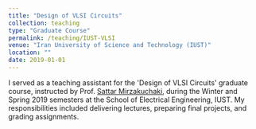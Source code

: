 ```yaml
---
title: "Design of VLSI Circuits"
collection: teaching
type: "Graduate Course"
permalink: /teaching/IUST-VLSI
venue: "Iran University of Science and Technology (IUST)"
location: ""
date: 2019-01-01
---
```


I served as a teaching assistant for the 'Design of VLSI Circuits' graduate course, instructed by Prof. [Sattar Mirzakuchaki](http://www.iust.ac.ir/content/45062/Dr.-Mirzakuchaki), during the Winter and Spring 2019 semesters at the School of Electrical Engineering, IUST. My responsibilities included delivering lectures, preparing final projects, and grading assignments.